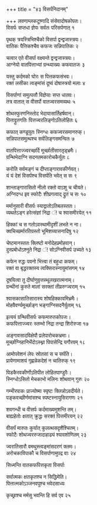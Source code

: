 +++
title = "४३ विसर्पनिदानम्"

+++
लवणाम्लकटूष्णादि संसेवादोषकोपतः।  
विसर्पः सप्तधा ज्ञेयः सर्वतः परिसर्पणात् १

पृथक् त्रयस्त्रिभिश्चैको विसर्पा द्वन्द्वजास्त्रयः।  
वातिकः पैत्तिकश्चैव कफजः सन्निपातिकः २

चत्वार एते वीसर्पा वक्ष्यन्ते द्वन्द्वजास्त्रयः।  
आग्नेयो वातपित्ताभ्यां ग्रन्थ्याख्यः कफवातजः ३

यस्तु कर्दमको घोरः स पित्तकफसंभवः।  
रक्तं लसीका त्वङ्मांसं दूष्यं दोषास्त्रयो मलाः ४

विसर्पाणां समुत्पत्तौ विज्ञेयाः सप्त धातवः।  
तत्र वातात् स वीसर्पो वातज्वरसमव्यथः ५

शोथस्फुरणनिस्तोद भेदायासार्तिहर्षवान्।  
पित्ताद्द्रुतगतिः पित्तज्वरलिङ्गोऽतिलोहितः ६

कफात् कण्डूयुतः स्निग्धः कफज्वरसमानरुक्।  
सन्निपातसमुत्थश्च सर्वलिङ्गसमन्वितः ७

वातपित्ताज्ज्वरच्छर्दि मूर्च्छातीसारतृड्भ्रमैः।  
ग्रन्थिभेदाग्नि सदनतमकारोचकैर्युतः ८

करोति सर्वमङ्गं च दीप्ताङ्गारावकीर्णवत्।  
यं यं देशं विसर्पश्च विसर्पति भवेत् स सः ९

शान्ताङ्गारासितो नीलो रक्तो वाऽशु च चीयते।  
अग्निदग्ध इव स्फोटैः शीघ्रगत्वाद् द्रुतं च सः १०

मर्मानुसारी वीसर्पः स्याद्वातोऽतिबलस्ततः।  
व्यथतेऽङ्ग हरेत्संज्ञां निद्रा ं\! च श्वासमीरयेत् ११

हिक्कां च स गतोऽवस्थामीदृशीं लभते न ना।  
क्वचिच्छर्मारतिग्रस्तो भूमिशय्यासनादिषु १२

चेष्टमानस्ततः क्लिष्टो मनोदेहप्रमोहवान्।  
दुस्प्रबोधोऽश्नुते निद्रा ं\! सोऽग्निवीसर्प उच्यते १३

कफेन रुद्धः पवनो भित्त्वा तं बहुधा कफम्।  
रक्तं वा बृद्धरक्तस्य त्वक्सिरास्नायुमांसगम् १४

दूषयित्वा तु दीर्घाणुवृत्तस्थूलखरात्मनाम्।  
ग्रन्थीनां कुरुते मालां सरक्तां तीव्ररुग्ज्वराम् १५

श्वासकासातिसारास्य शोषहिक्कावमिभ्रमैः।  
मोहवैवर्ण्यमूर्च्छाङ्ग भङ्गाग्निसदनैर्युताम् १६

इत्ययं ग्रन्थिवीसर्पः कफमारुतकोपजः।  
कफपित्ताज्ज्वरः स्तम्भो निद्रा तन्द्रा शिरोरुजा १७

अङ्गावसादविक्षेपौ प्रलेपारोचकभ्रमाः।  
मूर्च्छाग्निहानिर्भेदोऽस्थ्ना पिपासेन्द्रि यगौरवम् १८

आमोपवेशनं लेपः स्रोतसां स च सर्पति।  
प्रायेणामाशयं गृह्णन्नेकदेशं न चातिरुक् १९

पिडकैरवकीर्णोऽतिपीत लोहितपाण्डुरैः।  
स्निग्धोऽसितो मेचकाभो मलिनः शोथवान् गुरुः २०

गम्भीरपाकः प्राज्योष्मा स्पृष्टः क्लिन्नोऽवदीर्यते।  
पङ्कवच्छीर्णमांसश्च स्पष्टस्नायुसिरागणः २१

शवगन्धी च वीसर्पः कर्दमाख्यमुशन्ति तम्।  
बाह्यहेतोः क्षतात् क्रुद्धः सरक्तं पित्तमीरयन् २२

वीसर्पं मारुतः कुर्यात् कुलत्थसदृशैश्चितम्।  
स्फोटैः शोथज्वररुजादाहाढ्यं श्यावशोणितम् २३

ज्वरातिसारौ वमथुस्त्वङ्मांसदरणं क्लमः।  
अरोचकाविपाकौ च विसर्पाणामुपद्र वाः २४

सिध्मन्ति वातकफपित्तकृता विसर्पाः

सर्वात्मकः क्षतकृतश्च न सिद्धिमेति।  
पित्तात्मकोऽञ्जनवपुश्च भवेदसाध्यः

कृच्छ्राश्च मर्मसु भवन्ति हि सर्व एव २५
